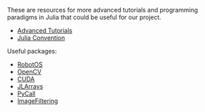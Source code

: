 These are resources for more advanced tutorials and programming paradigms in Julia that could be useful for our project. 

- [Advanced Tutorials](https://julialang.org/learning/tutorials/) 
- [Julia Convention](https://www.youtube.com/playlist?list=PLP8iPy9hna6T7PRe2sucSonFsrrH-oEZC) 

Useful packages:
- [RobotOS](https://jdlangs.github.io/RobotOS.jl/latest/)
- [OpenCV](https://docs.opencv.org/4.x/d8/da4/tutorial_julia.html)
- [CUDA](https://docs.juliahub.com/CUDA/oWw5k/1.0.0/tutorials/introduction/)
- [JLArrays](https://docs.juliahub.com/JLArrays/7mj26/0.1.0/)
- [PyCall](https://docs.juliahub.com/PyCall/GkzkC/1.92.0/autodocs/)
- [ImageFiltering](https://juliaimages.org/ImageFiltering.jl/stable/) 
